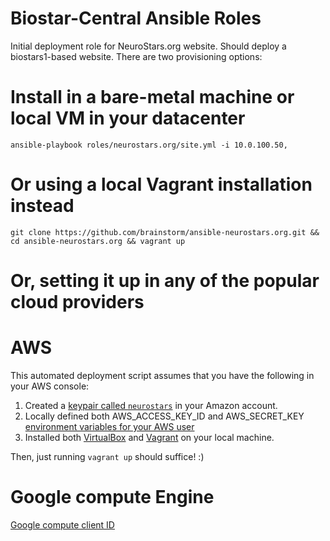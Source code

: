 Biostar-Central Ansible Roles
=============================

Initial deployment role for NeuroStars.org website. Should deploy a biostars1-based website. There are two provisioning options:

Install in a bare-metal machine or local VM in your datacenter
==============================================================


    ansible-playbook roles/neurostars.org/site.yml -i 10.0.100.50,


Or using a local Vagrant installation instead
=============================================

    git clone https://github.com/brainstorm/ansible-neurostars.org.git && cd ansible-neurostars.org && vagrant up

Or, setting it up in any of the popular cloud providers
=======================================================

AWS
===

This automated deployment script assumes that you have the following in your AWS console:

1. Created a [keypair called `neurostars`](https://console.aws.amazon.com/ec2/v2/home?region=eu-west-1#KeyPairs:) in your Amazon account.
2. Locally defined both AWS_ACCESS_KEY_ID and AWS_SECRET_KEY [environment variables for your AWS user](https://console.aws.amazon.com/iam/home?region=eu-west-1#users)
3. Installed both [VirtualBox](https://www.virtualbox.org/) and [Vagrant](http://www.vagrantup.com/) on your local machine.

Then, just running `vagrant up` should suffice! :)

Google compute Engine
=====================

[Google compute client ID](https://console.developers.google.com/project)
